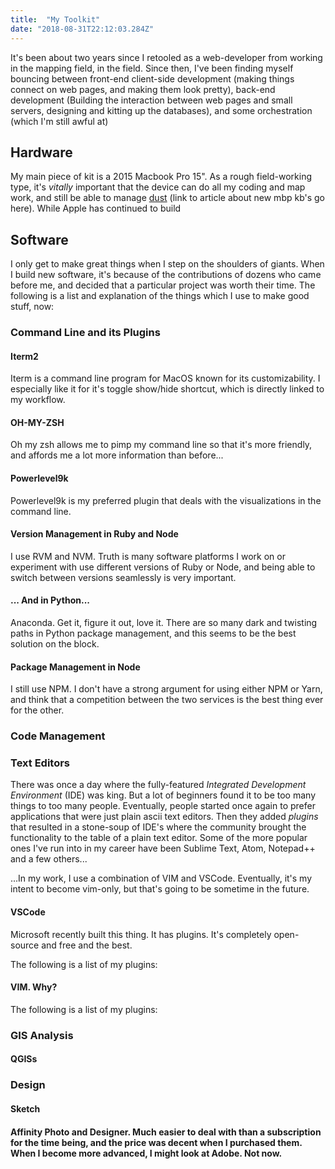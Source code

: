 ```yaml
---
title:  "My Toolkit"
date: "2018-08-31T22:12:03.284Z"
---
```


It's been about two years since I retooled as a web-developer from working in the mapping field, in the field. Since then, I've been finding myself bouncing between front-end client-side development (making things connect on web pages, and making them look pretty), back-end development (Building the interaction between web pages and small servers, designing and kitting up the databases), and some orchestration (which I'm still awful at)

## Hardware

My main piece of kit is a 2015 Macbook Pro 15". As a rough field-working type, it's _vitally_ important that the device can do all my coding and map work, and still be able to manage [dust]() (link to article about new mbp kb's go here). While Apple has continued to build

## Software

I only get to make great things when I step on the shoulders of giants. When I build new software, it's because of the contributions of dozens who came before me, and decided that a particular project was worth their time. The following is a list and explanation of the things which I use to make good stuff, now:

### Command Line and its Plugins

#### Iterm2

Iterm is a command line program for MacOS known for its customizability. I especially like it for it's toggle show/hide shortcut, which is directly linked to my workflow.

#### OH-MY-ZSH

Oh my zsh allows me to pimp my command line so that it's more friendly, and affords me a lot more information than before...

#### Powerlevel9k

Powerlevel9k is my preferred plugin that deals with the visualizations in the command line.

#### Version Management in Ruby and Node

I use RVM and NVM. Truth is many software platforms I work on or experiment with use different versions of Ruby or Node, and being able to switch between versions seamlessly is very important.

#### ... And in Python...

Anaconda. Get it, figure it out, love it. There are so many dark and twisting paths in Python package management, and this seems to be the best solution on the block.

#### Package Management in Node

I still use NPM. I don't have a strong argument for using either NPM or Yarn, and think that a competition between the two services is the best thing ever for the other.

### Code Management

### Text Editors

There was once a day where the fully-featured _Integrated Development Environment_ (IDE) was king. But a lot of beginners found it to be too many things to too many people. Eventually, people started once again to prefer applications that were just plain ascii text editors. Then they added _plugins_ that resulted in a stone-soup of IDE's where the community brought the functionality to the table of a plain text editor. Some of the more popular ones I've run into in my career have been Sublime Text, Atom, Notepad++ and a few others...

...In my work, I use a combination of VIM and VSCode. Eventually, it's my intent to become vim-only, but that's going to be sometime in the future.

#### VSCode

Microsoft recently built this thing. It has plugins. It's completely open-source and free and the best.

The following is a list of my plugins:

#### VIM. Why?

The following is a list of my plugins:

### GIS Analysis

#### QGISs

### Design

#### Sketch

#### Affinity Photo and Designer. Much easier to deal with than a subscription for the time being, and the price was decent when I purchased them. When I become more advanced, I might look at Adobe. Not now.
